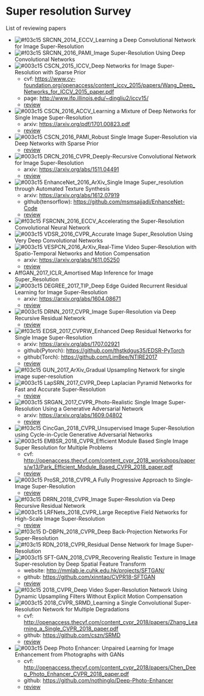 # Super resolution Survey

List of reviewing papers

- ![#f03c15](https://placehold.it/15/f03c15/000000?text=+) SRCNN_2014_ECCV_Learning a Deep Convolutional Network for Image Super-Resolution
- ![#f03c15](https://placehold.it/15/f03c15/000000?text=+) SRCNN_2016_PAMI_Image Super-Resolution Using Deep Convolutional Networks
- ![#003c15](https://placehold.it/15/003c15/000000?text=+) CSCN_2015_ICCV_Deep Networks for Image Super-Resolution with Sparse Prior
  - cvf: https://www.cv-foundation.org/openaccess/content_iccv_2015/papers/Wang_Deep_Networks_for_ICCV_2015_paper.pdf
  - page: http://www.ifp.illinois.edu/~dingliu2/iccv15/
  - [review](./Reviews/CSCN_ICCV/CSCN_ICCV.md)
- ![#003c15](https://placehold.it/15/003c15/000000?text=+) CSCN_2016_ACCV_Learning a Mixture of Deep Networks for Single Image Super-Resolution
  - arxiv: https://arxiv.org/pdf/1701.00823.pdf
  - [review](./Reviews/CSCN_ACCV/CSCN_ACCV.md)
- ![#003c15](https://placehold.it/15/003c15/000000?text=+) CSCN_2016_PAMI_Robust Single Image Super-Resolution via Deep Networks with Sparse Prior
  - [review](./Reviews/CSCN_PAMI/CSCN_PAMI.md)
- ![#003c15](https://placehold.it/15/003c15/000000?text=+) DRCN_2016_CVPR_Deeply-Recursive Convolutional Network for Image Super-Resolution
  - arxiv: https://arxiv.org/abs/1511.04491
  - [review](./Reviews/DRCN/DRCN.md)
- ![#003c15](https://placehold.it/15/003c15/000000?text=+) EnhanceNet_2016_ArXiv_Single Image Super_resolution through Automated Texture Synthesis
  - arxiv: https://arxiv.org/abs/1612.07919
  - github(tensorflow): https://github.com/msmsajjadi/EnhanceNet-Code
  - [review](./Reviews/Enhancenet/Enhancenet.md)
- ![#f03c15](https://placehold.it/15/f03c15/000000?text=+) FSRCNN_2016_ECCV_Accelerating the Super-Resolution Convolutional Neural Network
- ![#003c15](https://placehold.it/15/003c15/000000?text=+) VDSR_2016_CVPR_Accurate Image Super_Resolution Using Very Deep Convolutional Networks
- ![#003c15](https://placehold.it/15/003c15/000000?text=+) VESPCN_2016_ArXiv_Real-Time Video Super-Resolution with Spatio-Temporal Networks and Motion Compensation
  - arxiv: https://arxiv.org/abs/1611.05250
  - [review](./Reviews/VESPCN/VESPCN.md)
- AffGAN_2017_ICLR_Amortised Map Inference for Image Super_Resolution
- ![#003c15](https://placehold.it/15/003c15/000000?text=+) DEGREE_2017_TIP_Deep Edge Guided Recurrent Residual Learning for Image Super-Resolution
  - arxiv: https://arxiv.org/abs/1604.08671
  - [review](./Reviews/DEGREE/DEGREE.md)
- ![#003c15](https://placehold.it/15/003c15/000000?text=+) DRNN_2017_CVPR_Image Super-Resolution via Deep Recursive Residual Network
  - [review](https://github.com/tyshiwo/DRRN_CVPR17)
- ![#f03c15](https://placehold.it/15/f03c15/000000?text=+) EDSR_2017_CVPRW_Enhanced Deep Residual Networks for Single Image Super-Resolution
  - arxiv: https://arxiv.org/abs/1707.02921
  - github(Pytorch): https://github.com/thstkdgus35/EDSR-PyTorch
  - github(Torch): https://github.com/LimBee/NTIRE2017
  - [review](./Reviews/EDSR_2017_CVPRW_Enhanced%20Deep%20Residual%20Networks%20for%20Single%20Image%20Super-Resolution/EDSR_2017_CVPRW_Enhanced%20Deep%20Residual%20Networks%20for%20Single%20Image%20Super-Resolution.md)
- ![#f03c15](https://placehold.it/15/f03c15/000000?text=+) GUN_2017_ArXiv_Gradual Upsampling Network for single image super-resolution
- ![#003c15](https://placehold.it/15/003c15/000000?text=+) LapSRN_2017_CVPR_Deep Laplacian Pyramid Networks for Fast and Accurate Super-Resolution
  - [review](./Reviews/LapSRN/LapSRN.md)
- ![#003c15](https://placehold.it/15/003c15/000000?text=+) SRGAN_2017_CVPR_Photo-Realistic Single Image Super-Resolution Using a Generative Adversarial Network
  - arxiv: https://arxiv.org/abs/1609.04802
  - [review](./Reviews/SRGAN/SRGAN.md)
- ![#f03c15](https://placehold.it/15/f03c15/000000?text=+) CincGan_2018_CVPR_Unsupervised Image Super-Resolution using Cycle-in-Cycle Generative Adversarial Networks
- ![#003c15](https://placehold.it/15/003c15/000000?text=+) EMBSR_2018_CVPR_Efficient Module Based Single Image Super Resolution for Multiple Problems
  - cvf: http://openaccess.thecvf.com/content_cvpr_2018_workshops/papers/w13/Park_Efficient_Module_Based_CVPR_2018_paper.pdf
  - [review](./Reviews/EMBSR/EMBSR.md)
- ![#003c15](https://placehold.it/15/003c15/000000?text=+) ProSR_2018_CVPR_A Fully Progressive Approach to Single-Image Super-Resolution
  - [review](./Reviews/ProSR/ProSR.md)
- ![#f03c15](https://placehold.it/15/f03c15/000000?text=+) DRRN_2018_CVPR_Image Super-Resolution via Deep Recursive Residual Network
- ![#003c15](https://placehold.it/15/003c15/000000?text=+) LRFNets_2018_CVPR_Large Receptive Field Networks for High-Scale Image Super-Resolution
  - [review](./Reviews/LRFNets/LRFNets.md)
- ![#f03c15](https://placehold.it/15/f03c15/000000?text=+) D-DBPN_2018_CVPR_Deep Back-Projection Networks For Super-Resolution
- ![#f03c15](https://placehold.it/15/f03c15/000000?text=+) RDN_2018_CVPR_Residual Dense Network for Image Super-Resolution
- ![#003c15](https://placehold.it/15/003c15/000000?text=+) SFT-GAN_2018_CVPR_Recovering Realistic Texture in Image Super-resolution by Deep Spatial Feature Transform
  - website: http://mmlab.ie.cuhk.edu.hk/projects/SFTGAN/
  - github: https://github.com/xinntao/CVPR18-SFTGAN
  - [review](./Reviews/SFT-GAN/SFT-GAN.md)
- ![#f03c15](https://placehold.it/15/f03c15/000000?text=+) 2018_CVPR_Deep Video Super-Resolution Network Using Dynamic Upsampling Filters Without Explicit Motion Compensation
- ![#003c15](https://placehold.it/15/003c15/000000?text=+) 2018_CVPR_SRMD_Learning a Single Convolutional Super-Resolution Network for Multiple Degradations
  - cvf: http://openaccess.thecvf.com/content_cvpr_2018/papers/Zhang_Learning_a_Single_CVPR_2018_paper.pdf
  - github: https://github.com/cszn/SRMD
  - [review](./Reviews/SRMD/SRMD.md)
- ![#003c15](https://placehold.it/15/003c15/000000?text=+) Deep Photo Enhancer: Unpaired Learning for Image Enhancement from Photographs with GANs
  - cvf: http://openaccess.thecvf.com/content_cvpr_2018/papers/Chen_Deep_Photo_Enhancer_CVPR_2018_paper.pdf
  - github: https://github.com/nothinglo/Deep-Photo-Enhancer
  - [review](./Reviews/DeepPhotoEnhancer/DPE.md)

